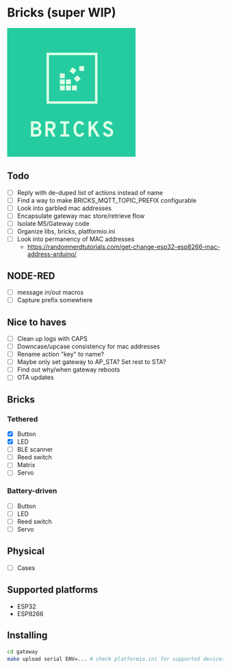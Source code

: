 # Bricks (super WIP)
<img src=logo.png width=300>

## Todo

- [ ] Reply with de-duped list of actions instead of name
- [ ] Find a way to make BRICKS_MQTT_TOPIC_PREFIX configurable
- [ ] Look into garbled mac addresses
- [ ] Encapsulate gateway mac store/retrieve flow
- [ ] Isolate M5/Gateway code
- [ ] Organize libs, bricks, platformio.ini
- [ ] Look into permanency of MAC addresses
  - https://randomnerdtutorials.com/get-change-esp32-esp8266-mac-address-arduino/

## NODE-RED

- [ ] message in/out macros
- [ ] Capture prefix somewhere

## Nice to haves
- [ ] Clean up logs with CAPS
- [ ] Downcase/upcase consistency for mac addresses
- [ ] Rename action "key" to name?
- [ ] Maybe only set gateway to AP_STA? Set rest to STA?
- [ ] Find out why/when gateway reboots
- [ ] OTA updates

## Bricks

### Tethered
- [x] Button
- [x] LED
- [ ] BLE scanner
- [ ] Reed switch
- [ ] Matrix
- [ ] Servo

### Battery-driven
- [ ] Button
- [ ] LED
- [ ] Reed switch
- [ ] Servo

## Physical

- [ ] Cases


## Supported platforms

- ESP32
- ESP8266


## Installing

```bash
cd gateway
make upload serial ENV=... # check platformio.ini for supported devices
```
